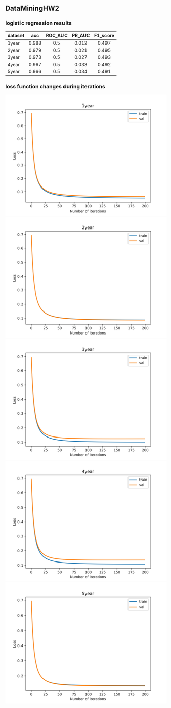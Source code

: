 ## DataMiningHW2

### logistic regression results

| dataset | acc | ROC_AUC | PR_AUC | F1_score |
| :------ | :----: | :------: | :------: | :------: |
| 1year | 0.988 | 0.5 | 0.012 | 0.497 |
| 2year | 0.979 | 0.5 | 0.021 | 0.495 |
| 3year | 0.973 | 0.5 | 0.027 | 0.493 |
| 4year | 0.967 | 0.5 | 0.033 | 0.492 |
| 5year | 0.966 | 0.5 | 0.034 | 0.491 |


### loss function changes during iterations

![1year](./1year.jpg)
![2year](./2year.jpg)
![3year](./3year.jpg)
![4year](./4year.jpg)
![5year](./5year.jpg)
